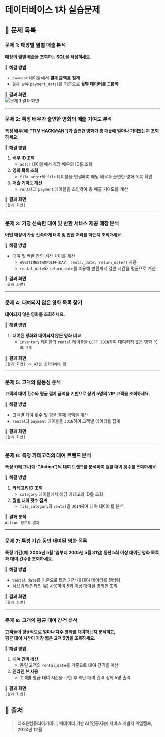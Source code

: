 # 데이터베이스 1차 실습문제

## 📝 문제 목록

### 문제 1: 매장별 월별 매출 분석
**매장의 월별 매출을 조회하는 SQL을 작성하세요.**  

🔹 **해결 방법**  
- `payment` 테이블에서 **결제 금액을 집계**  
- `결제 날짜(payment_date)`를 기준으로 **월별 데이터를 그룹화**  

🔹 **결과 화면**  
![문제 1 결과 화면]([https://github.com/user-attachments/assets/https://private-user-images.githubusercontent.com/193302801/409574649-7f4aac85-b4fc-4d67-a652-ab8ee05edb2f.png?jwt=eyJhbGciOiJIUzI1NiIsInR5cCI6IkpXVCJ9.eyJpc3MiOiJnaXRodWIuY29tIiwiYXVkIjoicmF3LmdpdGh1YnVzZXJjb250ZW50LmNvbSIsImtleSI6ImtleTUiLCJleHAiOjE3Mzg2NzY5NjcsIm5iZiI6MTczODY3NjY2NywicGF0aCI6Ii8xOTMzMDI4MDEvNDA5NTc0NjQ5LTdmNGFhYzg1LWI0ZmMtNGQ2Ny1hNjUyLWFiOGVlMDVlZGIyZi5wbmc_WC1BbXotQWxnb3JpdGhtPUFXUzQtSE1BQy1TSEEyNTYmWC1BbXotQ3JlZGVudGlhbD1BS0lBVkNPRFlMU0E1M1BRSzRaQSUyRjIwMjUwMjA0JTJGdXMtZWFzdC0xJTJGczMlMkZhd3M0X3JlcXVlc3QmWC1BbXotRGF0ZT0yMDI1MDIwNFQxMzQ0MjdaJlgtQW16LUV4cGlyZXM9MzAwJlgtQW16LVNpZ25hdHVyZT1mNWIwY2E5MWVmOWQ1YzY5MTJjY2JkMDRkYTgwZjJiODEzZDlhOTBmNzY5NDkzMGRmZGQ5N2M3YjRlMjZjZDQ3JlgtQW16LVNpZ25lZEhlYWRlcnM9aG9zdCJ9.FbDY4a037o4r0f82txxYNSkpRYzyywaQt8YD3MQGH40)


---

### 문제 2: 특정 배우가 출연한 영화의 매출 기여도 분석
**특정 배우(예: "TIM HACKMAN")가 출연한 영화가 총 매출에 얼마나 기여했는지 조회하세요.**  

🔹 **해결 방법**  
1. **배우 ID 조회**  
   - `actor` 테이블에서 해당 배우의 ID를 조회  
2. **영화 목록 조회**  
   - `film_actor`와 `film` 테이블을 연결하여 해당 배우가 출연한 영화 목록 확인  
3. **매출 기여도 계산**  
   - `rental`과 `payment` 테이블을 조인하여 총 매출 기여도를 계산  

🔹 **결과 화면**  
`[결과 화면]`

---

### 문제 3: 가장 신속한 대여 및 반환 서비스 제공 매장 분석
**어떤 매장이 가장 신속하게 대여 및 반환 처리를 하는지 조회하세요.**  

🔹 **해결 방법**  
- 대여 및 반환 간의 시간 차이를 계산  
  - `AVG(TIMESTAMPDIFF(DAY, rental_date, return_date))` 사용  
  - `rental_date`와 `return_date`를 이용해 반환까지 걸린 시간을 평균으로 계산  

🔹 **결과 화면**  
`[결과 화면]`

---

### 문제 4: 대여되지 않은 영화 목록 찾기
**대여되지 않은 영화를 조회하세요.**  

🔹 **해결 방법**  
1. **대여된 영화와 대여되지 않은 영화 비교**  
   - `inventory` 테이블과 `rental` 테이블을 `LEFT JOIN`하여 대여되지 않은 영화 목록 조회  

🔹 **결과 화면**  
`[결과 화면] -> 43건 조회되어야 함`

---

### 문제 5: 고객의 활동성 분석
**고객의 대여 횟수와 평균 결제 금액을 기반으로 상위 5명의 VIP 고객을 조회하세요.**  

🔹 **해결 방법**  
- 고객별 대여 횟수 및 평균 결제 금액을 계산  
- `rental`과 `payment` 테이블을 `JOIN`하여 고객별 데이터를 집계  

🔹 **결과 화면**  
`[결과 화면]`

---

### 문제 6: 특정 카테고리의 대여 트렌드 분석
**특정 카테고리(예: "Action")의 대여 트렌드를 분석하여 월별 대여 횟수를 조회하세요.**  

🔹 **해결 방법**  
1. **카테고리 ID 조회**  
   - `category` 테이블에서 해당 카테고리 ID를 조회  
2. **월별 대여 횟수 집계**  
   - `film_category`와 `rental`을 `JOIN`하여 대여 데이터를 분석  

🔹 **결과 분석**  
`Action 장르의 결과`

---

### 문제 7: 특정 기간 동안 대여된 영화 목록
**특정 기간(예: 2005년 5월 1일부터 2005년 5월 31일) 동안 5회 이상 대여된 영화 목록과 대여 건수를 조회하세요.**  

🔹 **해결 방법**  
- `rental_date`를 기준으로 특정 기간 내 대여 데이터를 필터링  
- 서브쿼리(인라인 뷰) 사용하여 5회 이상 대여된 영화만 조회  

🔹 **결과 화면**  
`[결과 화면]`

---

### 문제 8: 고객의 평균 대여 간격 분석
**고객들이 평균적으로 얼마나 자주 영화를 대여하는지 분석하고,  
평균 대여 시간이 가장 짧은 고객 5명을 조회하세요.**  

🔹 **해결 방법**  
1. **대여 간격 계산**  
   - 동일 고객의 `rental_date`를 기준으로 대여 간격을 계산  
2. **인라인 뷰 사용**  
   - 고객별 평균 대여 시간을 구한 후 최단 대여 간격 상위 5명 출력  

🔹 **결과 화면**  
`[결과 화면]`

## 📢 출처
> **더조은컴퓨터아카데미, 빅데이터 기반 AI(인공지능) 서비스 개발자 취업캠프, 2024년 12월**

